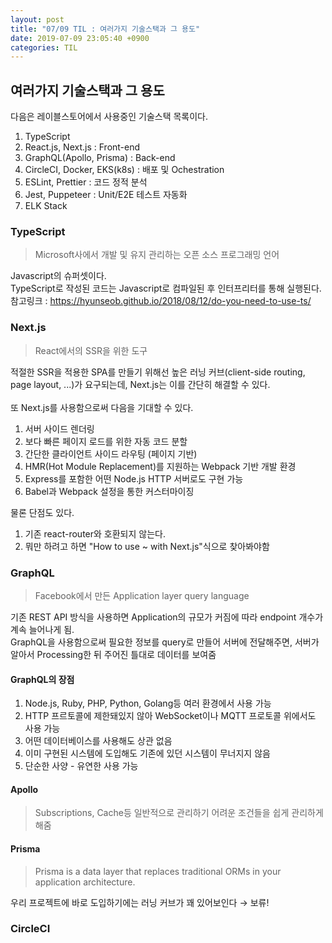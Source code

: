 ```yaml
---
layout: post
title: "07/09 TIL : 여러가지 기술스택과 그 용도"
date: 2019-07-09 23:05:40 +0900
categories: TIL
---
```

## 여러가지 기술스택과 그 용도
다음은 레이블스토어에서 사용중인 기술스택 목록이다.

1. TypeScript
2. React.js, Next.js : Front-end
3. GraphQL(Apollo, Prisma) : Back-end
4. CircleCI, Docker, EKS(k8s) : 배포 및 Ochestration
5. ESLint, Prettier : 코드 정적 분석
6. Jest, Puppeteer : Unit/E2E 테스트 자동화
7. ELK Stack

### TypeScript

>Microsoft사에서 개발 및 유지 관리하는 오픈 소스 프로그래밍 언어

Javascript의 슈퍼셋이다.<br>
TypeScript로 작성된 코드는 Javascript로 컴파일된 후 인터프리터를 통해 실행된다.<br>
참고링크 : https://hyunseob.github.io/2018/08/12/do-you-need-to-use-ts/

### Next.js

> React에서의 SSR을 위한 도구

적절한 SSR을 적용한 SPA를 만들기 위해선 높은 러닝 커브(client-side routing, page layout, ...)가 요구되는데, Next.js는 이를 간단히 해결할 수 있다.<br><br>
또 Next.js를 사용함으로써 다음을 기대할 수 있다.
1. 서버 사이드 렌더링
2. 보다 빠른 페이지 로드를 위한 자동 코드 분할
3. 간단한 클라이언트 사이드 라우팅 (페이지 기반)
4. HMR(Hot Module Replacement)를 지원하는 Webpack 기반 개발 환경
5. Express를 포함한 어떤 Node.js HTTP 서버로도 구현 가능
6. Babel과 Webpack 설정을 통한 커스터마이징

물론 단점도 있다.
1. 기존 react-router와 호환되지 않는다.
2. 뭐만 하려고 하면 "How to use ~ with Next.js"식으로 찾아봐야함

### GraphQL

> Facebook에서 만든 Application layer query language

기존 REST API 방식을 사용하면 Application의 규모가 커짐에 따라 endpoint 개수가 계속 늘어나게 됨.<br>
GraphQL을 사용함으로써 필요한 정보를 query로 만들어 서버에 전달해주면, 서버가 알아서 Processing한 뒤 주어진 틀대로 데이터를 보여줌
#### GraphQL의 장점
1. Node.js, Ruby, PHP, Python, Golang등 여러 환경에서 사용 가능
2. HTTP 프르토콜에 제한돼있지 않아 WebSocket이나 MQTT 프로토콜 위에서도 사용 가능
3. 어떤 데이터베이스를 사용해도 상관 없음
4. 이미 구현된 시스템에 도입해도 기존에 있던 시스템이 무너지지 않음
5. 단순한 사양 - 유연한 사용 가능

#### Apollo

> Subscriptions, Cache등 일반적으로 관리하기 어려운 조건들을 쉽게 관리하게 해줌

#### Prisma

> Prisma is a data layer that replaces traditional ORMs in your application architecture.

우리 프로젝트에 바로 도입하기에는 러닝 커브가 꽤 있어보인다 → 보류!

### CircleCI